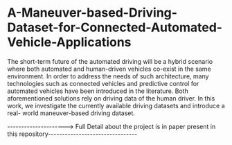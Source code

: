 # A-Maneuver-based-Driving-Dataset-for-Connected-Automated-Vehicle-Applications
The short-term future of the automated driving will be a hybrid scenario where both automated and human-driven vehicles co-exist in the same environment. In order to address the needs of such architecture, many technologies such as connected vehicles and predictive control for automated vehicles have been introduced in the literature. Both aforementioned solutions rely on driving data of the human driver. In this work, we investigate the currently available driving datasets and introduce a real- world maneuver-based driving dataset.

---------------------> Full Detail about the project is in paper present in this repository--------------------------------
